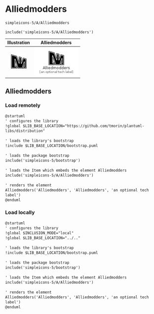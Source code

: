 # Alliedmodders


```text
simpleicons-5/A/Alliedmodders
```

```text
include('simpleicons-5/A/Alliedmodders')
```



| Illustration | Alliedmodders |
| :---: | :---: |
| ![illustration for Illustration](../../simpleicons-5/A/Alliedmodders.png) | ![illustration for Alliedmodders](../../simpleicons-5/A/Alliedmodders.Local.png) |




## Alliedmodders

### Load remotely
```plantuml
@startuml
' configures the library
!global $LIB_BASE_LOCATION="https://github.com/tmorin/plantuml-libs/distribution"

' loads the library's bootstrap
!include $LIB_BASE_LOCATION/bootstrap.puml

' loads the package bootstrap
include('simpleicons-5/bootstrap')

' loads the Item which embeds the element Alliedmodders
include('simpleicons-5/A/Alliedmodders')

' renders the element
Alliedmodders('Alliedmodders', 'Alliedmodders', 'an optional tech label')
@enduml
```

### Load locally
```plantuml
@startuml
' configures the library
!global $INCLUSION_MODE="local"
!global $LIB_BASE_LOCATION="../.."

' loads the library's bootstrap
!include $LIB_BASE_LOCATION/bootstrap.puml

' loads the package bootstrap
include('simpleicons-5/bootstrap')

' loads the Item which embeds the element Alliedmodders
include('simpleicons-5/A/Alliedmodders')

' renders the element
Alliedmodders('Alliedmodders', 'Alliedmodders', 'an optional tech label')
@enduml
```

